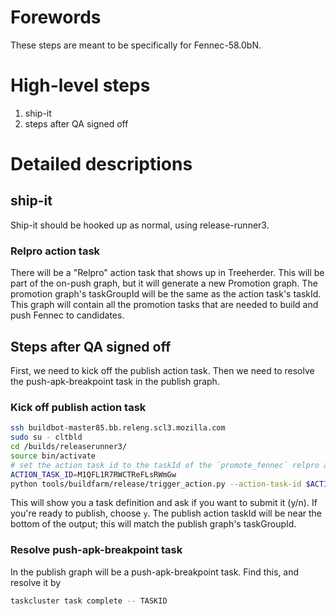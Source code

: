 # Forewords

These steps are meant to be specifically for Fennec-58.0bN.

# High-level steps

1. ship-it
1. steps after QA signed off

# Detailed descriptions

## ship-it

Ship-it should be hooked up as normal, using release-runner3.

### Relpro action task

There will be a "Relpro" action task that shows up in Treeherder. This will be part of the on-push graph, but it will generate a new Promotion graph. The promotion graph's taskGroupId will be the same as the action task's taskId. This graph will contain all the promotion tasks that are needed to build and push Fennec to candidates.

## Steps after QA signed off

First, we need to kick off the publish action task. Then we need to resolve the push-apk-breakpoint task in the publish graph.

### Kick off publish action task

```bash
ssh buildbot-master85.bb.releng.scl3.mozilla.com
sudo su - cltbld
cd /builds/releaserunner3/
source bin/activate
# set the action task id to the taskId of the `promote_fennec` relpro action
ACTION_TASK_ID=M1QFL1R7RWCTReFLsRWmGw
python tools/buildfarm/release/trigger_action.py --action-task-id $ACTION_TASK_ID --release-runner-config /builds/releaserunner3/release-runner.yml --action-flavor publish_fennec
```

This will show you a task definition and ask if you want to submit it (y/n). If you're ready to publish, choose `y`. The publish action taskId will be near the bottom of the output; this will match the publish graph's taskGroupId.

### Resolve push-apk-breakpoint task

In the publish graph will be a push-apk-breakpoint task. Find this, and resolve it by

```bash
taskcluster task complete -- TASKID
```
